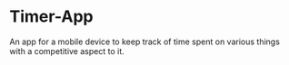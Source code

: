 # Timer-App
An app for a mobile device to keep track of time spent on various things with a competitive aspect to it.
